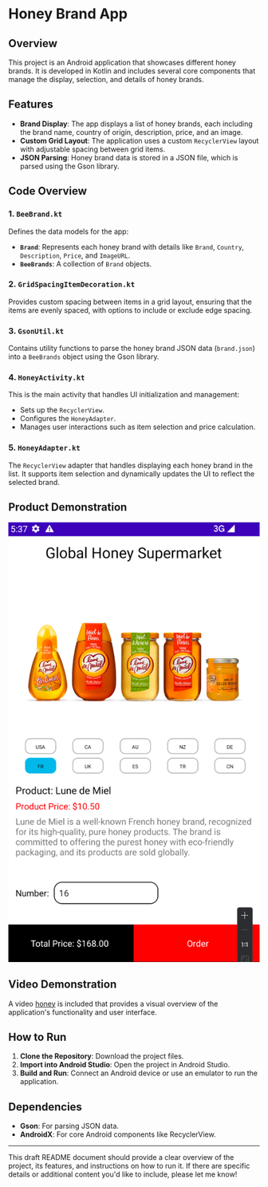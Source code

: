 # Honey Brand App

## Overview

This project is an Android application that showcases different honey brands. It is developed in Kotlin and includes several core components that manage the display, selection, and details of honey brands.

## Features

- **Brand Display**: The app displays a list of honey brands, each including the brand name, country of origin, description, price, and an image.
- **Custom Grid Layout**: The application uses a custom `RecyclerView` layout with adjustable spacing between grid items.
- **JSON Parsing**: Honey brand data is stored in a JSON file, which is parsed using the Gson library.

## Code Overview

### 1. `BeeBrand.kt`
Defines the data models for the app:
- **`Brand`**: Represents each honey brand with details like `Brand`, `Country`, `Description`, `Price`, and `ImageURL`.
- **`BeeBrands`**: A collection of `Brand` objects.

### 2. `GridSpacingItemDecoration.kt`
Provides custom spacing between items in a grid layout, ensuring that the items are evenly spaced, with options to include or exclude edge spacing.

### 3. `GsonUtil.kt`
Contains utility functions to parse the honey brand JSON data (`brand.json`) into a `BeeBrands` object using the Gson library.

### 4. `HoneyActivity.kt`
This is the main activity that handles UI initialization and management:
- Sets up the `RecyclerView`.
- Configures the `HoneyAdapter`.
- Manages user interactions such as item selection and price calculation.

### 5. `HoneyAdapter.kt`
The `RecyclerView` adapter that handles displaying each honey brand in the list. It supports item selection and dynamically updates the UI to reflect the selected brand.
## Product Demonstration
![honey](doc/pic.png)

## Video Demonstration
A video [honey](https://youtu.be/x85piokNt7k?si=WzmRmU9ZtEtPEfOo) is included that provides a visual overview of the application's functionality and user interface.

## How to Run

1. **Clone the Repository**: Download the project files.
2. **Import into Android Studio**: Open the project in Android Studio.
3. **Build and Run**: Connect an Android device or use an emulator to run the application.

## Dependencies

- **Gson**: For parsing JSON data.
- **AndroidX**: For core Android components like RecyclerView.

---

This draft README document should provide a clear overview of the project, its features, and instructions on how to run it. If there are specific details or additional content you'd like to include, please let me know!
